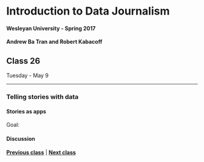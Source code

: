 # Introduction to Data Journalism
  
#### Wesleyan University - Spring 2017
  
**Andrew Ba Tran and Robert Kabacoff**
  
## Class 26
Tuesday - May 9
                             
----
                             
### Telling stories with data
                             
#### Stories as apps
                             
Goal: 
                             
#### Discussion

                   
**[Previous class](class25.md)** | **[Next class](class27.md)**
